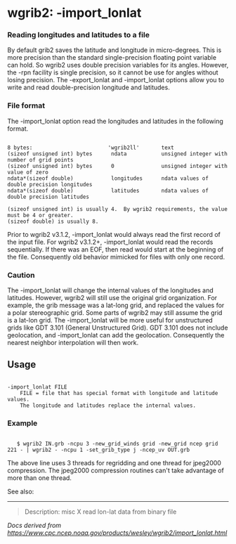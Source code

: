 # wgrib2: -import_lonlat

### Reading longitudes and latitudes to a file

By default grib2 saves the latitude and longitude in micro-degrees. This
is more precision than the standard single-precision floating point variable
can hold. So wgrib2 uses double precision variables for its angles.
However, the -rpn facility is single precision, so it cannot be use for
angles without losing precision.
The -export_lonlat and
-import_lonlat options allow you to write
and read double-precision longitude and latitudes.

### File format

The -import_lonlat option read the
longitudes and latitudes in the following format.

```

8 bytes:                        'wgrib2ll'       text
(sizeof unsigned int) bytes      ndata           unsigned integer with number of grid points
(sizeof unsigned int) bytes      0               unsigned integer with value of zero
ndata*(sizeof double)            longitudes      ndata values of double precision longitudes
ndata*(sizeof double)            latitudes       ndata values of double precision latitudes

(sizeof unsigned int) is usually 4.  By wgrib2 requirements, the value must be 4 or greater.
(sizeof double) is usually 8.

```

Prior to wgrib2 v3.1.2, -import_lonlat would always
read the first record of the input file. For wgrib2 v3.1.2+,
-import_lonlat would read the records sequentially. If
there was an EOF, then read would start at the beginning of the file. Consequently
old behavior mimicked for files with only one record.

### Caution

The -import_lonlat will change the internal values of
the longitudes and latitudes. However, wgrib2 will still use the original
grid organization. For example, the grib message was a lat-long grid,
and replaced the values for a polar stereographic grid. Some parts of wgrib2
may still assume the grid is a lat-lon grid.
The -import_lonlat will be more useful for unstructured grids
like GDT 3.101 (General Unstructured Grid). GDT 3.101 does not include geolocation,
and -import_lonlat can add the geolocation. Consequently
the nearest neighbor interpolation will then work.

## Usage

```

-import_lonlat FILE
    FILE = file that has special format with longitude and latitude values.
    The longitude and latitudes replace the internal values.

```

### Example

```

   $ wgrib2 IN.grb -ncpu 3 -new_grid_winds grid -new_grid ncep grid 221 - | wgrib2 - -ncpu 1 -set_grib_type j -ncep_uv OUT.grb

```

The above line uses 3 threads for regridding and one thread for jpeg2000 compression. The jpeg2000
compression routines can't take advantage of more than one thread.

See also:

---

> Description: misc X read lon-lat data from binary file

_Docs derived from <https://www.cpc.ncep.noaa.gov/products/wesley/wgrib2/import_lonlat.html>_
